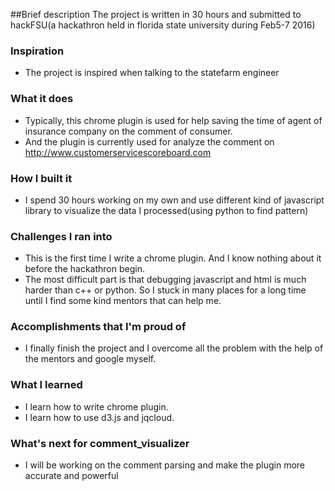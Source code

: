 ##Brief description
	The project is written in 30 hours and submitted to hackFSU(a hackathron held in florida state university during Feb5-7 2016)
### Inspiration
- The project is inspired when talking to the statefarm engineer


### What it does
- Typically, this chrome plugin is used for help saving the time of agent of insurance company on the comment of consumer.
- And the plugin is currently used for analyze the comment on http://www.customerservicescoreboard.com

### How I built it
- I spend 30 hours working on my own and use different kind of javascript library to visualize the data I processed(using python to find pattern)

### Challenges I ran into
- This is the first time I write a chrome plugin. And I know nothing about it before the hackathron begin.
- The most difficult part is that debugging javascript and html is much harder than c++ or python. So I stuck in many places for a long time until I find some kind mentors that can help me.

### Accomplishments that I'm proud of
- I finally finish the project and I overcome all the problem with the help of the mentors and google myself.

### What I learned
- I learn how to write chrome plugin.
- I learn how to use d3.js and jqcloud.



### What's next for comment_visualizer
- I will be working on the comment parsing and make the plugin more accurate and powerful
